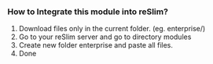 ### How to Integrate this module into reSlim?

1. Download files only in the current folder. (eg. enterprise/)
2. Go to your reSlim server and go to directory modules
3. Create new folder enterprise and paste all files.
4. Done

